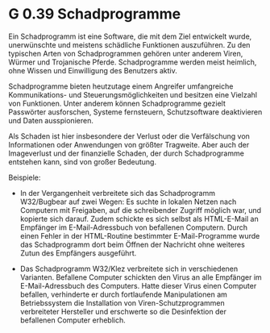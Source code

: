 # G 0.39 Schadprogramme
Ein Schadprogramm ist eine Software, die mit dem Ziel entwickelt wurde, unerwünschte und meistens
schädliche Funktionen auszuführen. Zu den typischen Arten von Schadprogrammen gehören unter anderem
Viren, Würmer und Trojanische Pferde. Schadprogramme werden meist heimlich, ohne Wissen und
Einwilligung des Benutzers aktiv.

Schadprogramme bieten heutzutage einem Angreifer umfangreiche Kommunikations- und
Steuerungsmöglichkeiten und besitzen eine Vielzahl von Funktionen. Unter anderem können
Schadprogramme gezielt Passwörter ausforschen, Systeme fernsteuern, Schutzsoftware deaktivieren und
Daten ausspionieren.

Als Schaden ist hier insbesondere der Verlust oder die Verfälschung von Informationen oder Anwendungen
von größter Tragweite. Aber auch der Imageverlust und der finanzielle Schaden, der durch Schadprogramme
entstehen kann, sind von großer Bedeutung.

Beispiele:
* In der Vergangenheit verbreitete sich das Schadprogramm W32/Bugbear auf zwei Wegen: Es suchte in
lokalen Netzen nach Computern mit Freigaben, auf die schreibender Zugriff möglich war, und kopierte
sich darauf. Zudem schickte es sich selbst als HTML-E-Mail an Empfänger im E-Mail-Adressbuch von
befallenen Computern. Durch einen Fehler in der HTML-Routine bestimmter E-Mail-Programme wurde
das Schadprogramm dort beim Öffnen der Nachricht ohne weiteres Zutun des Empfängers ausgeführt.

* Das Schadprogramm W32/Klez verbreitete sich in verschiedenen Varianten. Befallene Computer
schickten den Virus an alle Empfänger im E-Mail-Adressbuch des Computers. Hatte dieser Virus einen
Computer befallen, verhinderte er durch fortlaufende Manipulationen am Betriebssystem die
Installation von Viren-Schutzprogrammen verbreiteter Hersteller und erschwerte so die Desinfektion
der befallenen Computer erheblich.
